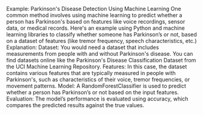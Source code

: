 Example: Parkinson's Disease Detection Using Machine Learning
One common method involves using machine learning to predict whether a person has Parkinson's based on features like voice recordings, sensor data, or medical records. Here's an example using Python and machine learning libraries to classify whether someone has Parkinson’s or not, based on a dataset of features (like tremor frequency, speech characteristics, etc.)
Explanation:
Dataset: You would need a dataset that includes measurements from people with and without Parkinson's disease. You can find datasets online like the Parkinson's Disease Classification Dataset from the UCI Machine Learning Repository.
Features: In this case, the dataset contains various features that are typically measured in people with Parkinson's, such as characteristics of their voice, tremor frequencies, or movement patterns.
Model: A RandomForestClassifier is used to predict whether a person has Parkinson’s or not based on the input features.
Evaluation: The model’s performance is evaluated using accuracy, which compares the predicted results against the true values.
